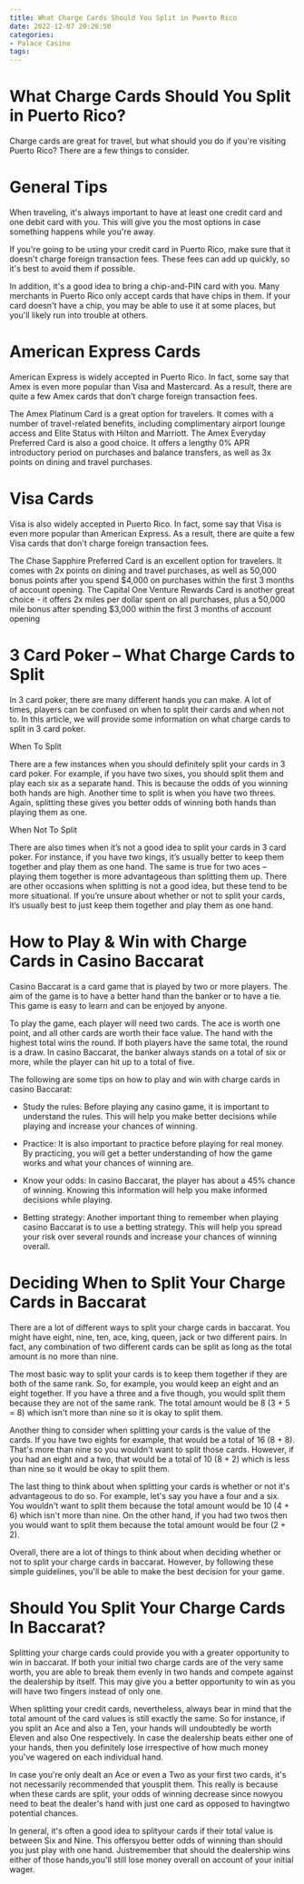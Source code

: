 ```yaml
---
title: What Charge Cards Should You Split in Puerto Rico
date: 2022-12-07 20:26:50
categories:
- Palace Casino
tags:
---
```



#  What Charge Cards Should You Split in Puerto Rico?

Charge cards are great for travel, but what should you do if you're visiting Puerto Rico? There are a few things to consider.

# General Tips

When traveling, it's always important to have at least one credit card and one debit card with you. This will give you the most options in case something happens while you're away.

If you're going to be using your credit card in Puerto Rico, make sure that it doesn't charge foreign transaction fees. These fees can add up quickly, so it's best to avoid them if possible.

In addition, it's a good idea to bring a chip-and-PIN card with you. Many merchants in Puerto Rico only accept cards that have chips in them. If your card doesn't have a chip, you may be able to use it at some places, but you'll likely run into trouble at others.

# American Express Cards

American Express is widely accepted in Puerto Rico. In fact, some say that Amex is even more popular than Visa and Mastercard. As a result, there are quite a few Amex cards that don't charge foreign transaction fees.

The Amex Platinum Card is a great option for travelers. It comes with a number of travel-related benefits, including complimentary airport lounge access and Elite Status with Hilton and Marriott. The Amex Everyday Preferred Card is also a good choice. It offers a lengthy 0% APR introductory period on purchases and balance transfers, as well as 3x points on dining and travel purchases.

# Visa Cards

Visa is also widely accepted in Puerto Rico. In fact, some say that Visa is even more popular than American Express. As a result, there are quite a few Visa cards that don't charge foreign transaction fees.

The Chase Sapphire Preferred Card is an excellent option for travelers. It comes with 2x points on dining and travel purchases, as well as 50,000 bonus points after you spend $4,000 on purchases within the first 3 months of account opening. The Capital One Venture Rewards Card is another great choice - it offers 2x miles per dollar spent on all purchases, plus a 50,000 mile bonus after spending $3,000 within the first 3 months of account opening

#  3 Card Poker – What Charge Cards to Split

In 3 card poker, there are many different hands you can make. A lot of times, players can be confused on when to split their cards and when not to. In this article, we will provide some information on what charge cards to split in 3 card poker.

When To Split

There are a few instances when you should definitely split your cards in 3 card poker. For example, if you have two sixes, you should split them and play each six as a separate hand. This is because the odds of you winning both hands are high. Another time to split is when you have two threes. Again, splitting these gives you better odds of winning both hands than playing them as one.

When Not To Split

There are also times when it’s not a good idea to split your cards in 3 card poker. For instance, if you have two kings, it’s usually better to keep them together and play them as one hand. The same is true for two aces – playing them together is more advantageous than splitting them up. There are other occasions when splitting is not a good idea, but these tend to be more situational. If you’re unsure about whether or not to split your cards, it’s usually best to just keep them together and play them as one hand.

#  How to Play & Win with Charge Cards in Casino Baccarat

Casino Baccarat is a card game that is played by two or more players. The aim of the game is to have a better hand than the banker or to have a tie. This game is easy to learn and can be enjoyed by anyone.

To play the game, each player will need two cards. The ace is worth one point, and all other cards are worth their face value. The hand with the highest total wins the round. If both players have the same total, the round is a draw. In casino Baccarat, the banker always stands on a total of six or more, while the player can hit up to a total of five.

The following are some tips on how to play and win with charge cards in casino Baccarat:

* Study the rules: Before playing any casino game, it is important to understand the rules. This will help you make better decisions while playing and increase your chances of winning.

* Practice: It is also important to practice before playing for real money. By practicing, you will get a better understanding of how the game works and what your chances of winning are.

* Know your odds: In casino Baccarat, the player has about a 45% chance of winning. Knowing this information will help you make informed decisions while playing.

* Betting strategy: Another important thing to remember when playing casino Baccarat is to use a betting strategy. This will help you spread your risk over several rounds and increase your chances of winning overall.

#  Deciding When to Split Your Charge Cards in Baccarat 

There are a lot of different ways to split your charge cards in baccarat. You might have eight, nine, ten, ace, king, queen, jack or two different pairs. In fact, any combination of two different cards can be split as long as the total amount is no more than nine. 

The most basic way to split your cards is to keep them together if they are both of the same rank. So, for example, you would keep an eight and an eight together. If you have a three and a five though, you would split them because they are not of the same rank. The total amount would be 8 (3 + 5 = 8) which isn't more than nine so it is okay to split them. 

Another thing to consider when splitting your cards is the value of the cards. If you have two eights for example, that would be a total of 16 (8 + 8). That's more than nine so you wouldn't want to split those cards. However, if you had an eight and a two, that would be a total of 10 (8 + 2) which is less than nine so it would be okay to split them. 

The last thing to think about when splitting your cards is whether or not it's advantageous to do so. For example, let's say you have a four and a six. You wouldn't want to split them because the total amount would be 10 (4 + 6) which isn't more than nine. On the other hand, if you had two twos then you would want to split them because the total amount would be four (2 + 2). 

Overall, there are a lot of things to think about when deciding whether or not to split your charge cards in baccarat. However, by following these simple guidelines, you'll be able to make the best decision for your game.

#  Should You Split Your Charge Cards In Baccarat?

Splitting your charge cards could provide you with a greater opportunity to win in baccarat. If both your initial two charge cards are of the very same worth, you are able to break them evenly in two hands and compete against the dealership by itself. This may give you a better opportunity to win as you will have two fingers instead of only one.

When splitting your credit cards, nevertheless, always bear in mind that the total amount of the card values is still exactly the same. So for instance, if you split an Ace and also a Ten, your hands will undoubtedly be worth Eleven and also One respectively. In case the dealership beats either one of your hands, then you definitely lose irrespective of how much money you've wagered on each individual hand.

In case you're only dealt an Ace or even a Two as your first two cards, it's not necessarily recommended that yousplit them. This really is because when these cards are split, your odds of winning decrease since nowyou need to beat the dealer's hand with just one card as opposed to havingtwo potential chances.

In general, it's often a good idea to splityour cards if their total value is between Six and Nine. This offersyou better odds of winning than should you just play with one hand. Justremember that should the dealership wins either of those hands,you'll still lose money overall on account of your initial wager.